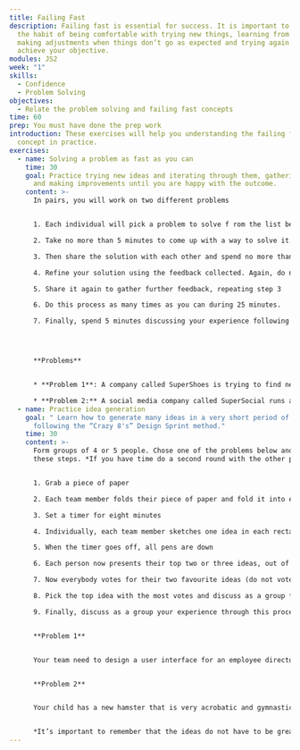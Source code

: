 ```yaml
---
title: Failing Fast
description: Failing fast is essential for success. It is important to get in
  the habit of being comfortable with trying new things, learning from them,
  making adjustments when things don’t go as expected and trying again until you
  achieve your objective.
modules: JS2
week: "1"
skills:
  - Confidence
  - Problem Solving
objectives:
  - Relate the problem solving and failing fast concepts
time: 60
prep: Y﻿ou must have done the prep work
introduction: These exercises will help you understanding the failing fast
  concept in practice.
exercises:
  - name: Solving a problem as fast as you can
    time: 30
    goal: Practice trying new ideas and iterating through them, gathering feedback
      and making improvements until you are happy with the outcome.
    content: >-
      I﻿n pairs, you will work on two different problems 


      1. Each individual will pick a problem to solve f rom the list below.

      2. Take no more than 5 minutes to come up with a way to solve it. There is no silly solution so don’t be afraid to come up with something that may even sound funny. The idea is to do this as quickly as possible.

      3. Then share the solution with each other and spend no more than 5 minutes gathering feedback. Remember, your partner will be the user of your solution so walk through the journey a user would go through when using it. What is good and what is not so good about it? What’s missing? How could it be better? 

      4. Refine your solution using the feedback collected. Again, do not spend more than 5 minutes. 

      5. Share it again to gather further feedback, repeating step 3

      6. Do this process as many times as you can during 25 minutes.

      7. Finally, spend 5 minutes discussing your experience following this process.




      **Problems**


      * **Problem 1**: A company called SuperShoes is trying to find new revenue streams. They sell their shoes in brick stores as well as online. One idea they are exploring is the ability for customers to customise their shoes online when ordering them. Your job is to either further develop this idea or come up with a totally new one. Feel free to draw your vision on a piece of paper if you think that will help you explain it to your partner when gathering feedback. 

      * **Problem 2:** A social media company called SuperSocial runs a site that is aimed to show events and news happenings in neighborhoods. Recently they are noticing a drop in user engagement. Users are not visiting the site as often and when they do, they are not spending much time on it. The company is trying to look for ways to keep users entertained for longer. Your job is to look into new things that could keep users engaged. It could be a new type of content, maybe adding games or maybe creating a new rewards program based on users' interactions and contributions on the site. Feel free to draw your vision on a piece of paper if you think that will help you explain it to your partner when gathering feedback.
  - name: Practice idea generation
    goal: " Learn how to generate many ideas in a very short period of time by
      following the “Crazy 8's” Design Sprint method."
    time: 30
    content: >-
      Form groups of 4 or 5 people. Chose one of the problems below and follow
      these steps. *If you have time do a second round with the other problem.* 


      1. Grab a piece of paper

      2. Each team member folds their piece of paper and fold it into eight sections

      3. Set a timer for eight minutes

      4. Individually, each team member sketches one idea in each rectangle, trying their best until all sections are filled

      5. When the timer goes off, all pens are down

      6. Each person now presents their top two or three ideas, out of their whole Crazy Eight matrix, to the group.

      7. Now everybody votes for their two favourite ideas (do not vote for your own).

      8. Pick the top idea with the most votes and discuss as a group for 5 minutes how to make it even better.

      9. Finally, discuss as a group your experience through this process.


      **Problem 1** 


      Your team need to design a user interface for an employee directory for your company. The user story: As an employee, I can find out who is who in my organisation so I know who to contact about particular projects or topics. Generate lots of different designs for what this might look like.


      **Problem 2**


      Your child has a new hamster that is very acrobatic and gymnastic. For her birthday, you want to build a hamster gym. The user story: As a 10 year old, I want some fun obstacles that my hamster can play with so I can make TikTok video. Generate lots of designs for inexpensive hamster play equipment.


      *It’s important to remember that the ideas do not have to be great. This exercise is about quieting the inner critic and giving our creative impulses space to flourish. Weird, impossible, and impractical ideas often give way to truly inspired ones. It’s called Crazy 8’s for a reason.*
---
```

